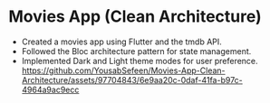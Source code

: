 # Movies App (Clean Architecture)

- Created a movies app using Flutter and the tmdb API.
- Followed the Bloc architecture pattern for state management.
- Implemented Dark and Light theme modes for user preference.
https://github.com/YousabSefeen/Movies-App-Clean-Architecture/assets/97704843/6e9aa20c-0daf-41fa-b97c-4964a9ac9ecc

